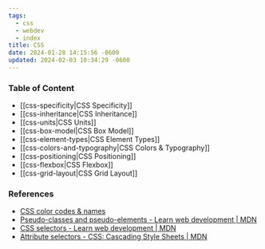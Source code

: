 ```yaml
---
tags:
  - css
  - webdev
  - index
title: CSS
date: 2024-01-28 14:15:56 -0600
updated: 2024-02-03 10:34:29 -0600
---
```


### Table of Content

* [[css-specificity|CSS Specificity]]
* [[css-inheritance|CSS Inheritance]]
* [[css-units|CSS Units]]
* [[css-box-model|CSS Box Model]]
* [[css-element-types|CSS Element Types]]
* [[css-colors-and-typography|CSS Colors & Typography]]
* [[css-positioning|CSS Positioning]]
* [[css-flexbox|CSS Flexbox]]
* [[css-grid-layout|CSS Grid Layout]]

### References

* [CSS color codes & names](https://www.rapidtables.com/web/css/css-color.html#blue)
* [Pseudo-classes and pseudo-elements - Learn web development | MDN](https://developer.mozilla.org/en-US/docs/Learn/CSS/Building_blocks/Selectors/Pseudo-classes_and_pseudo-elements)  
* [CSS selectors - Learn web development | MDN](https://developer.mozilla.org/en-US/docs/Learn/CSS/Building_blocks/Selectors)  
* [Attribute selectors - CSS: Cascading Style Sheets | MDN](https://developer.mozilla.org/en-US/docs/Web/CSS/Attribute_selectors)  
